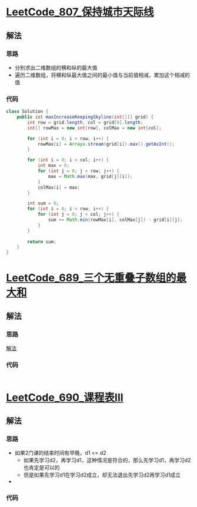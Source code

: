 # [LeetCode_807_保持城市天际线](https://leetcode-cn.com/problems/max-increase-to-keep-city-skyline/)
## 解法
### 思路
- 分别求出二维数组的横和纵的最大值
- 遍历二维数组，将横和纵最大值之间的最小值与当前值相减，累加这个相减的值
### 代码
```java
class Solution {
    public int maxIncreaseKeepingSkyline(int[][] grid) {
        int row = grid.length, col = grid[0].length;
        int[] rowMax = new int[row], colMax = new int[col];

        for (int i = 0; i < row; i++) {
            rowMax[i] = Arrays.stream(grid[i]).max().getAsInt();
        }

        for (int i = 0; i < col; i++) {
            int max = 0;
            for (int j = 0; j < row; j++) {
                max = Math.max(max, grid[j][i]);
            }
            colMax[i] = max;
        }

        int sum = 0;
        for (int i = 0; i < row; i++) {
            for (int j = 0; j < col; j++) {
                sum += Math.min(rowMax[i], colMax[j]) - grid[i][j];
            }
        }
        
        return sum;
    }
}
```
# [LeetCode_689_三个无重叠子数组的最大和](https://leetcode-cn.com/problems/maximum-sum-of-3-non-overlapping-subarrays/)
## 解法
### 思路
[解法](https://leetcode-cn.com/problems/course-schedule-iii/solution/gong-shui-san-xie-jing-dian-tan-xin-yun-ghii2/)
### 代码
```java

```
# [LeetCode_690_课程表III](https://leetcode-cn.com/problems/course-schedule-iii/)
## 解法
### 思路
- 如果2门课的结束时间有早晚，d1 <= d2
  - 如果先学习d2，再学习d1，这种情况是符合的，那么先学习d1，再学习d2也肯定是可以的
  - 但是如果先学习d1在学习d2成立，却无法退出先学习d2再学习d1成立
- 
### 代码
```java

```